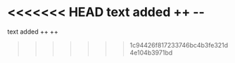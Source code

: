 <<<<<<< HEAD
text added ++ --
=======
text added ++ ++
>>>>>>> 1c94426f817233746bc4b3fe321d4e104b3971bd
